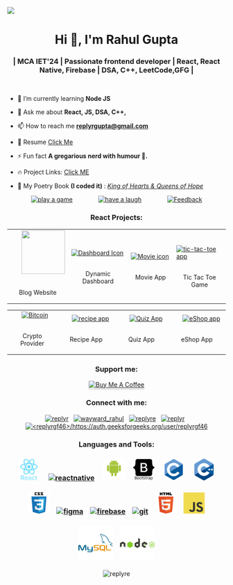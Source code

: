 [![](https://holopin.me/replyre)](https://holopin.io/@replyre)

<h1 align="center">Hi 👋, I'm Rahul Gupta</h1>
  <h3 align="center">
    | MCA IET'24 | Passionate frontend developer | React, React Native, Firebase
    | DSA, C++, LeetCode,GFG |
  </h3>

  <p align="left">
    <a href="https://twitter.com/" target="blank">
      <img
        src="https://img.shields.io/twitter/follow/?logo=twitter&style=for-the-badge"
        alt=""
    /></a>
  </p>

 - 🌱 I’m currently learning **Node JS**

- 💬 Ask me about **React, JS, DSA, C++,**

- 📫 How to reach me **replyrgupta@gmail.com**

- 📄 Resume [Click Me](https://drive.google.com/file/d/13uMH4l8iGTdQnXQI5rwzw0Fux33sycL9/view?usp=drive_link)

- ⚡ Fun fact **A gregarious nerd with humour 🙂.**
  
- 🔥 Project Links: [Click ME](https://github.com/replyre/All_Projects)
  
- 📙 My Poetry Book **(I coded it)** : *[King of Hearts & Queens of Hope](https://replyre.github.io/KaQ_DPB_1/)*

<p align="center">
      &nbsp;&nbsp;&nbsp;&nbsp;&nbsp;&nbsp;
      <a
        target="_blank"
        href="https://replyre.github.io/memory_game/"
        title="play a game"
        ><img
          src="https://www.freeiconspng.com/uploads/gamepad-icon-0.png"
          width="100"
          height="100"
          alt="play a game"
      /></a>
      &nbsp;&nbsp;&nbsp;&nbsp;&nbsp;&nbsp; &nbsp;&nbsp;&nbsp;&nbsp;&nbsp;&nbsp;
      <a target="_blank" href="https://dadjokes-a0d8c.web.app/" title="have a laugh"
        ><img
          src="https://www.freeiconspng.com/uploads/meme-png-31.png"
          width="100"
          height="100"
          alt="have a laugh"
      /></a>
      &nbsp;&nbsp;&nbsp;&nbsp;&nbsp;&nbsp; &nbsp;&nbsp;&nbsp;&nbsp;&nbsp;&nbsp;
      <a
        target="_blank"
        href="https://replyre.github.io/Feedback_UI/"
        title="Feedback"
        ><img
          src="https://www.freeiconspng.com/uploads/feedback-icon-22.png"
          width="100"
          height="100"
          alt="Feedback"
      /></a>
      &nbsp;&nbsp;&nbsp;&nbsp;&nbsp;&nbsp;
    </p>
<h3 align="center">React Projects:</h3>
  <table align="center">
      <tr>
        <td>
          &nbsp;&nbsp;&nbsp;&nbsp;&nbsp;&nbsp;
          <a
            href="https://replyre.github.io/blog/"
            title="blog website"
            alt="blog website"
            ><img
              src="https://png.pngtree.com/png-vector/20220810/ourmid/pngtree-blogging-concept-picture-writer-laptop-png-image_5722986.png"
              width="100"
              height="100"
            /></a>
          &nbsp;&nbsp;&nbsp;&nbsp;&nbsp;&nbsp;
          <p align="center">Blog Website</p>
        </td>
        <td>
          &nbsp;&nbsp;&nbsp;&nbsp;&nbsp;&nbsp;
          <a href="https://dashboard-replyre.web.app/" title="DashBoard"><img src="https://www.freeiconspng.com/uploads/dashboard-icon-19.png" width="100" height="100" alt="Dashboard Icon" /></a>
          &nbsp;&nbsp;&nbsp;&nbsp;&nbsp;&nbsp;
          <p align="center">Dynamic Dashboard</p>
        </td>
        <td>
          &nbsp;&nbsp;&nbsp;&nbsp;&nbsp;&nbsp;
         <a href="https://movieapp-replyre.web.app/" title="Movie App"><img src="https://www.freeiconspng.com/uploads/movie-icon-11.png" width="100" height="100" alt="Movie icon" /></a>
          &nbsp;&nbsp;&nbsp;&nbsp;&nbsp;&nbsp;
          <p align="center">Movie App</p>
        </td>
         <td>
          &nbsp;&nbsp;&nbsp;&nbsp;&nbsp;&nbsp;
          <a href="https://replyre.github.io/Tic_Tac_Toe-React/" title="Tic Tac Toe App"
            ><img
              src="https://encrypted-tbn0.gstatic.com/images?q=tbn:ANd9GcSVi59qOer06nlWlxAe3aeNIr5thFKYsc2Rcg&usqp=CAU"
              width="100"
              height="100"
              alt="tic-tac-toe app"
          /></a>
          &nbsp;&nbsp;&nbsp;&nbsp;&nbsp;&nbsp;
          <p align="center">Tic Tac Toe Game</p>
        </td>
      </tr>
    </table>
  <!-- second table-->
  <table align="center">
      <tr>
        <td>
          &nbsp;&nbsp;&nbsp;&nbsp;&nbsp;&nbsp;
         <a href="https://crypto-provider.web.app/" title="Crypto App">
           <img src="https://www.freeiconspng.com/uploads/digital-money-bitcoin-icon-31.png" width="100" height="100" alt="Bitcoin" /></a>
          &nbsp;&nbsp;&nbsp;&nbsp;&nbsp;&nbsp;
          <p align="center">Crypto Provider</p>
        </td>
        <td>
          &nbsp;&nbsp;&nbsp;&nbsp;&nbsp;&nbsp;
          <a href="https://recipe-app-872e3.web.app/" title="Recipe App"
            ><img
              src="https://www.freeiconspng.com/uploads/recipe-book-png-file-3.png"
              width="100"
              height="100"
              alt="recipe app"
            /></a>
          &nbsp;&nbsp;&nbsp;&nbsp;&nbsp;&nbsp;
          <p align="center">Recipe App</p>
        </td>
        <td>
          &nbsp;&nbsp;&nbsp;&nbsp;&nbsp;&nbsp;
          <a href="https://replyre.github.io/React-Quiz-App/" title="Quiz App"
            ><img
              src="https://www.freeiconspng.com/uploads/question-icon-6.png"
              width="100"
              height="100"
              alt="Quiz App"
            /></a>
          &nbsp;&nbsp;&nbsp;&nbsp;&nbsp;&nbsp;
          <p align="center">Quiz App</p>
        </td>
         <td>
          &nbsp;&nbsp;&nbsp;&nbsp;&nbsp;&nbsp;
          <a href="https://eshop-replyr.web.app/" title="E-shop App"
            ><img
              src="https://www.freeiconspng.com/uploads/buy-png-8.png"
              width="130"
              height="100"
              alt="eShop app"
          /></a>
          &nbsp;&nbsp;&nbsp;&nbsp;&nbsp;&nbsp;
          <p align="center">eShop App</p>
        </td>
      </tr>
    </table>
 <h3 align="center">Support me:</h3>
 <p align="center">
   <a href="https://www.buymeacoffee.com/replyr" target="_blank"><img src="https://www.buymeacoffee.com/assets/img/custom_images/orange_img.png" alt="Buy Me A Coffee" style=" margin:auto; height: 41px !important;width: 174px !important;box-shadow: 0px 3px 2px 0px rgba(190, 190, 190, 0.5) !important;-webkit-box-shadow: 0px 3px 2px 0px rgba(190, 190, 190, 0.5) !important;" ></a>
 </p>
  <h3 align="center">Connect with me:</h3>
  <p align="center">
    <a href="https://linkedin.com/in/replyr" target="blank"
      ><img
        align="center"
        src="https://raw.githubusercontent.com/rahuldkjain/github-profile-readme-generator/master/src/images/icons/Social/linked-in-alt.svg"
        alt="replyr"
        height="50"
        width="50"
    /></a>
    &nbsp;
    <a href="https://instagram.com/wayward_rahul" target="blank"
      ><img
        align="center"
        src="https://raw.githubusercontent.com/rahuldkjain/github-profile-readme-generator/master/src/images/icons/Social/instagram.svg"
        alt="wayward_rahul"
        height="50"
        width="50"
    /></a>
    &nbsp;
    <a href="https://codeforces.com/profile/replyre" target="blank"
      ><img
        align="center"
        src="https://raw.githubusercontent.com/rahuldkjain/github-profile-readme-generator/master/src/images/icons/Social/codeforces.svg"
        alt="replyre"
        height="50"
        width="50"
    /></a>
    &nbsp;
    <a href="https://www.leetcode.com/replyr" target="blank"
      ><img
        align="center"
        src="https://raw.githubusercontent.com/rahuldkjain/github-profile-readme-generator/master/src/images/icons/Social/leet-code.svg"
        alt="replyr"
        height="45"
        width="50"
    /></a>
    &nbsp;
    <a
      href="https://auth.geeksforgeeks.org/user/<replyrgf46>/https://auth.geeksforgeeks.org/user/replyrgf46"
      target="blank"
      ><img
        align="center"
        src="https://raw.githubusercontent.com/rahuldkjain/github-profile-readme-generator/master/src/images/icons/Social/geeks-for-geeks.svg"
        alt="<replyrgf46>/https://auth.geeksforgeeks.org/user/replyrgf46"
        height="50"
        width="50"
    /></a>
  </p>

  <h3 align="center">Languages and Tools:</h3>
  <p align="left">
    <h3 width="100%" align="center">
    <a  href="https://reactjs.org/" target="_blank" rel="noreferrer">
      <img
        src="https://raw.githubusercontent.com/devicons/devicon/master/icons/react/react-original-wordmark.svg"
        alt="react"
        width="50"
        height="50"
      /></a>
    &nbsp;&nbsp;&nbsp;
    <a href="https://reactnative.dev/" target="_blank" rel="noreferrer">
      <img
        src="https://reactnative.dev/img/header_logo.svg"
        alt="reactnative"
        width="50"
        height="50"
      /></a> &nbsp;&nbsp;&nbsp;
    <a href="https://developer.android.com" target="_blank" rel="noreferrer">
      <img
        src="https://raw.githubusercontent.com/devicons/devicon/master/icons/android/android-original-wordmark.svg"
        alt="android"
        width="50"
        height="50"
      /></a> &nbsp;&nbsp;&nbsp;
    <a href="https://getbootstrap.com" target="_blank" rel="noreferrer">
      <img
        src="https://raw.githubusercontent.com/devicons/devicon/master/icons/bootstrap/bootstrap-plain-wordmark.svg"
        alt="bootstrap"
        width="50"
        height="50"
      /></a> &nbsp;&nbsp;&nbsp;
    <a href="https://www.cprogramming.com/" target="_blank" rel="noreferrer">
      <img
        src="https://raw.githubusercontent.com/devicons/devicon/master/icons/c/c-original.svg"
        alt="c"
        width="50"
        height="50"
      /></a> &nbsp;&nbsp;&nbsp;
    <a href="https://www.w3schools.com/cpp/" target="_blank" rel="noreferrer">
      <img
        src="https://raw.githubusercontent.com/devicons/devicon/master/icons/cplusplus/cplusplus-original.svg"
        alt="cplusplus"
        width="50"
        height="50"
      /></a> 
    </h3>
    <h3 align="center" width="100%">
    <a href="https://www.w3schools.com/css/" target="_blank" rel="noreferrer">
      <img
        src="https://raw.githubusercontent.com/devicons/devicon/master/icons/css3/css3-original-wordmark.svg"
        alt="css3"
        width="50"
        height="50"
      /></a>&nbsp;&nbsp;&nbsp;
    <a href="https://www.figma.com/" target="_blank" rel="noreferrer">
      <img
        src="https://www.vectorlogo.zone/logos/figma/figma-icon.svg"
        alt="figma"
        width="50"
        height="50"
      /></a>&nbsp;&nbsp;&nbsp;
    <a href="https://firebase.google.com/" target="_blank" rel="noreferrer">
      <img
        src="https://www.vectorlogo.zone/logos/firebase/firebase-icon.svg"
        alt="firebase"
        width="50"
        height="50"
      /></a>&nbsp;&nbsp;&nbsp;
    <a href="https://git-scm.com/" target="_blank" rel="noreferrer">
      <img
        src="https://www.vectorlogo.zone/logos/git-scm/git-scm-icon.svg"
        alt="git"
        width="50"
        height="50"
      /></a>&nbsp;&nbsp;&nbsp;
      
  <a href="https://www.w3.org/html/" target="_blank" rel="noreferrer">
      <img
        src="https://raw.githubusercontent.com/devicons/devicon/master/icons/html5/html5-original-wordmark.svg"
        alt="html5"
        width="50"
        height="50"
      /></a>&nbsp;&nbsp;&nbsp;
    <a
      href="https://developer.mozilla.org/en-US/docs/Web/JavaScript"
      target="_blank"
      rel="noreferrer"
    >
      <img
        src="https://raw.githubusercontent.com/devicons/devicon/master/icons/javascript/javascript-original.svg"
        alt="javascript"
        width="50"
        height="50"
      /></a>
</h3>
<h3 align="center" width="100%">
    <a href="https://www.mysql.com/" target="_blank" rel="noreferrer">
      <img
        src="https://raw.githubusercontent.com/devicons/devicon/master/icons/mysql/mysql-original-wordmark.svg"
        alt="mysql"
        width="80"
        height="80"
      /></a>&nbsp;&nbsp;&nbsp;
    <a href="https://nodejs.org" target="_blank" rel="noreferrer">
      <img
        src="https://raw.githubusercontent.com/devicons/devicon/master/icons/nodejs/nodejs-original-wordmark.svg"
        alt="nodejs"
        width="80"
        height="80"
      />
    </a>
  </h3>
  <p align="center">
    <img
      align="center"
      src="https://github-readme-stats.vercel.app/api/top-langs?username=replyre&show_icons=true&locale=en&layout=compact"
      alt="replyre"
    />
  </p>  
